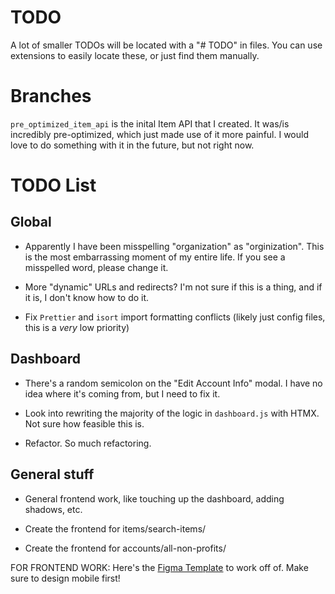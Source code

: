 # TODO

A lot of smaller TODOs will be located with a "# TODO" in files. You can use extensions to easily locate these, or just find them manually.

# Branches

`pre_optimized_item_api` is the inital Item API that I created. It was/is incredibly pre-optimized, which just made use of it more painful. I would love to do something with it in the future, but not right now.

# TODO List

## Global

- Apparently I have been misspelling "organization" as "orginization". This is the most embarrassing moment of my entire life. If you see a misspelled word, please change it.

- More "dynamic" URLs and redirects? I'm not sure if this is a thing, and if it is, I don't know how to do it.

- Fix `Prettier` and `isort` import formatting conflicts (likely just config files, this is a _very_ low priority)

## Dashboard

- There's a random semicolon on the "Edit Account Info" modal. I have no idea where it's coming from, but I need to fix it.

- Look into rewriting the majority of the logic in `dashboard.js` with HTMX. Not sure how feasible this is.

- Refactor. So much refactoring.

## General stuff

- General frontend work, like touching up the dashboard, adding shadows, etc.

- Create the frontend for items/search-items/

- Create the frontend for accounts/all-non-profits/

FOR FRONTEND WORK: Here's the [Figma Template](https://www.figma.com/file/pKaku2N7xVPbCGQb1p6LIJ/NPL?type=design&node-id=0-1&mode=design&t=mc7YWpRIbtvPRkHG-11) to work off of. Make sure to design mobile first!
